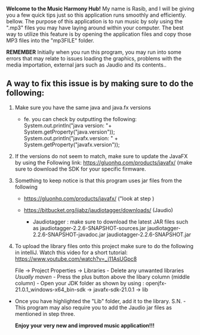 **Welcome to the Music Harmony Hub!**
My name is Rasib,  and I will be giving you a few quick tips just so this application runs smoothly and efficiently.
bellow. The purpose of this application is to run music by soly using the ".mp3" files you may have laying around
within your computer. The best way to utilize this feature is by opening the application files and copy those MP3 files
into the "mp3FILE" folder.

**REMEMBER**
Initially when you run this program, you may run into some errors that may relate to
issues loading the graphics, problems with the media importation, external jars such as
Jaudio and its contents.. 

A way to fix this issue is by making sure to do the following:
--------------------------------------------------------------
1. Make sure you have the same java and java.fx versions
    - fe. you can check by outputting the following:
       System.out.println("java version: "+ System.getProperty("java.version"));
       System.out.println("javafx.version: " + System.getProperty("javafx.version"));

2. If the versions do not seem to match, make sure to update the JavaFX by using the
   Following link: https://gluonhq.com/products/javafx/
   (make sure to download the SDK for your specific firmware.

3. Something to keep notice is that this program uses jar files from the following
   - https://gluonhq.com/products/javafx/  ("look at step )
   - https://bitbucket.org/ijabz/jaudiotagger/downloads/   (Jaudio)
     
      - Jaudiotagger : make sure to download the latest JAR files such as
          jaudiotagger-2.2.6-SNAPSHOT-sources.jar
          jaudiotagger-2.2.6-SNAPSHOT-javadoc.jar
          jaudiotagger-2.2.6-SNAPSHOT.jar

4. To upload the library files onto this project make sure to do
   the following in intelliJ. Watch this video for a
   short tutorial: https://www.youtube.com/watch?v=_j11AsUGpc8
   
   File -> Project Properties -> Libraries
       - Delete any unwanted libraries *Usually maven*
       - Press the plus button above the libary column (middle column) 
       - Open your JDK folder as shown by using :
               openjfx-21.0.1_windows-x64_bin-sdk -> javafx-sdk-21.0.1 -> lib

- Once you have highlighted the "Lib" folder, add it to the library.
S.N. - This program may also require you to add the Jaudio jar files
   as mentioned in step three.

   **Enjoy your very new and improved music application!!!**
           
   
